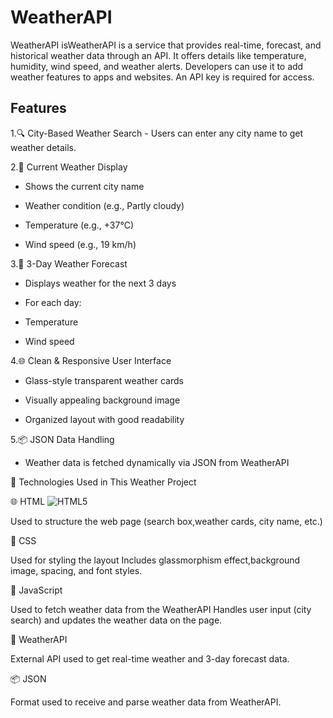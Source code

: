 # WeatherAPI
WeatherAPI isWeatherAPI is a service that provides real-time, forecast, and historical weather data through an API. It offers details like temperature, humidity, wind speed, and weather alerts. Developers can use it to add weather features to apps and websites. An API key is required for access.

## Features
1.🔍 City-Based Weather Search
    - Users can enter any city name to get weather details.

2.📍 Current Weather Display

   - Shows the current city name

   - Weather condition (e.g., Partly cloudy)

   - Temperature (e.g., +37°C)

   - Wind speed (e.g., 19 km/h)

3.📅 3-Day Weather Forecast

   - Displays weather for the next 3 days

   - For each day:

   - Temperature

   - Wind speed

4.🌐 Clean & Responsive User Interface

   - Glass-style transparent weather cards

   - Visually appealing background image

   - Organized layout with good readability

5.📦 JSON Data Handling

   - Weather data is fetched dynamically via JSON from WeatherAPI
     
🧰 Technologies Used in This Weather Project

🌐 HTML
![HTML5](https://img.shields.io/badge/html5-%23E34F26.svg?style=for-the-badge&logo=html5&logoColor=white)

Used to structure the web page (search box,weather cards, city name, etc.)

🎨 CSS

Used for styling the layout
Includes glassmorphism effect,background image, spacing, and font styles.

🧠 JavaScript

Used to fetch weather data from the WeatherAPI
Handles user input (city search) and updates the
weather data on the page.

📡 WeatherAPI

External API used to get real-time weather and
3-day forecast data.

📦 JSON

Format used to receive and parse weather data 
from WeatherAPI.
